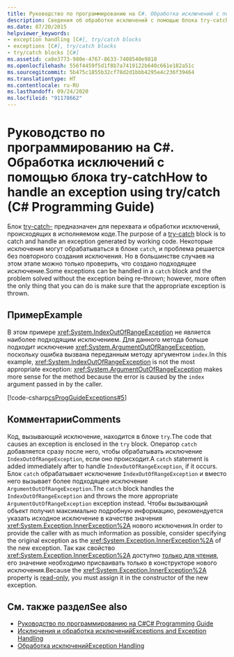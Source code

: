 ```yaml
---
title: Руководство по программированию на C#. Обработка исключений с помощью блока try-catch
description: Сведения об обработке исключений с помощью блока try-catch. Изучите пример кода и ознакомьтесь с дополнительными ресурсами.
ms.date: 07/20/2015
helpviewer_keywords:
- exception handling [C#], try/catch blocks
- exceptions [C#], try/catch blocks
- try/catch blocks [C#]
ms.assetid: ca8e3773-980e-4767-8633-7408540e9818
ms.openlocfilehash: 556f4459f5d1f8b7a7419122b640c661e182a51c
ms.sourcegitcommit: 5b475c1855b32cf78d2d1bbb4295e4c236f39464
ms.translationtype: HT
ms.contentlocale: ru-RU
ms.lasthandoff: 09/24/2020
ms.locfileid: "91178662"
---
```

# <a name="how-to-handle-an-exception-using-trycatch-c-programming-guide"></a><span data-ttu-id="4f390-104">Руководство по программированию на C#. Обработка исключений с помощью блока try-catch</span><span class="sxs-lookup"><span data-stu-id="4f390-104">How to handle an exception using try/catch (C# Programming Guide)</span></span>

<span data-ttu-id="4f390-105">Блок [try-catch-](../../language-reference/keywords/try-catch.md) предназначен для перехвата и обработки исключений, происходящих в исполняемом коде.</span><span class="sxs-lookup"><span data-stu-id="4f390-105">The purpose of a [try-catch](../../language-reference/keywords/try-catch.md) block is to catch and handle an exception generated by working code.</span></span> <span data-ttu-id="4f390-106">Некоторые исключения могут обрабатываться в блоке `catch`, и проблема решается без повторного создания исключения. Но в большинстве случаев на этом этапе можно только проверить, что создано подходящее исключение.</span><span class="sxs-lookup"><span data-stu-id="4f390-106">Some exceptions can be handled in a `catch` block and the problem solved without the exception being re-thrown; however, more often the only thing that you can do is make sure that the appropriate exception is thrown.</span></span>  
  
## <a name="example"></a><span data-ttu-id="4f390-107">Пример</span><span class="sxs-lookup"><span data-stu-id="4f390-107">Example</span></span>  

 <span data-ttu-id="4f390-108">В этом примере <xref:System.IndexOutOfRangeException> не является наиболее подходящим исключением. Для данного метода больше подходит исключение <xref:System.ArgumentOutOfRangeException>, поскольку ошибка вызвана переданным методу аргументом `index`.</span><span class="sxs-lookup"><span data-stu-id="4f390-108">In this example, <xref:System.IndexOutOfRangeException> is not the most appropriate exception: <xref:System.ArgumentOutOfRangeException> makes more sense for the method because the error is caused by the `index` argument passed in by the caller.</span></span>  
  
 [!code-csharp[csProgGuideExceptions#5](~/samples/snippets/csharp/VS_Snippets_VBCSharp/csProgGuideExceptions/CS/Exceptions.cs#5)]  
  
## <a name="comments"></a><span data-ttu-id="4f390-109">Комментарии</span><span class="sxs-lookup"><span data-stu-id="4f390-109">Comments</span></span>  

 <span data-ttu-id="4f390-110">Код, вызывающий исключение, находится в блоке `try`.</span><span class="sxs-lookup"><span data-stu-id="4f390-110">The code that causes an exception is enclosed in the `try` block.</span></span> <span data-ttu-id="4f390-111">Оператор `catch` добавляется сразу после него, чтобы обрабатывать исключение `IndexOutOfRangeException`, если оно происходит.</span><span class="sxs-lookup"><span data-stu-id="4f390-111">A `catch` statement is added immediately after to handle `IndexOutOfRangeException`, if it occurs.</span></span> <span data-ttu-id="4f390-112">Блок `catch` обрабатывает исключение `IndexOutOfRangeException` и вместо него вызывает более подходящее исключение `ArgumentOutOfRangeException`.</span><span class="sxs-lookup"><span data-stu-id="4f390-112">The `catch` block handles the `IndexOutOfRangeException` and throws the more appropriate `ArgumentOutOfRangeException` exception instead.</span></span> <span data-ttu-id="4f390-113">Чтобы вызывающий объект получил максимально подробную информацию, рекомендуется указать исходное исключение в качестве значения <xref:System.Exception.InnerException%2A> нового исключения.</span><span class="sxs-lookup"><span data-stu-id="4f390-113">In order to provide the caller with as much information as possible, consider specifying the original exception as the <xref:System.Exception.InnerException%2A> of the new exception.</span></span> <span data-ttu-id="4f390-114">Так как свойство <xref:System.Exception.InnerException%2A> доступно [только для чтения](../../properties.md#read-only), его значение необходимо присваивать только в конструкторе нового исключения.</span><span class="sxs-lookup"><span data-stu-id="4f390-114">Because the <xref:System.Exception.InnerException%2A> property is [read-only](../../properties.md#read-only), you must assign it in the constructor of the new exception.</span></span>  
  
## <a name="see-also"></a><span data-ttu-id="4f390-115">См. также раздел</span><span class="sxs-lookup"><span data-stu-id="4f390-115">See also</span></span>

- [<span data-ttu-id="4f390-116">Руководство по программированию на C#</span><span class="sxs-lookup"><span data-stu-id="4f390-116">C# Programming Guide</span></span>](../index.md)
- [<span data-ttu-id="4f390-117">Исключения и обработка исключений</span><span class="sxs-lookup"><span data-stu-id="4f390-117">Exceptions and Exception Handling</span></span>](./index.md)
- [<span data-ttu-id="4f390-118">Обработка исключений</span><span class="sxs-lookup"><span data-stu-id="4f390-118">Exception Handling</span></span>](./exception-handling.md)
